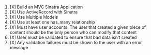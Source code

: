 1. [X] Build an MVC Sinatra Application
2. [X] Use ActiveRecord with Sinatra
3. [X] Use Multiple Models
4. [X] Use at least one has_many relationship
5. [X] Must have user accounts. The user that created a given piece of content should be the only person who can modify that content
6. [X] User must be validated to ensure that bad data isn't created
7. [X] Any validation failures must be shown to the user with an error message
